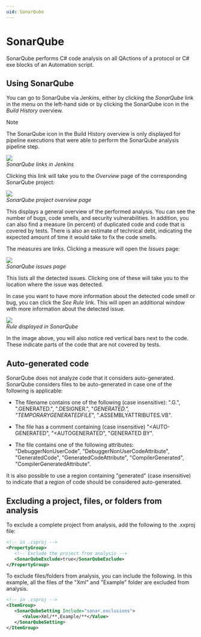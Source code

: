 ```yaml
---
uid: SonarQube
---
```


# SonarQube

SonarQube performs C# code analysis on all QActions of a protocol or C# exe blocks of an Automation script.

## Using SonarQube

You can go to SonarQube via Jenkins, either by clicking the *SonarQube* link in the menu on the left-hand side or by clicking the SonarQube icon in the *Build History* overview.

> [!NOTE]
> The SonarQube icon in the Build History overview is only displayed for pipeline executions that were able to perform the SonarQube analysis pipeline step.

![](~/develop/images/JenkinsSonarQube.png)<br>
*SonarQube links in Jenkins*

Clicking this link will take you to the *Overview* page of the corresponding SonarQube project:

![](~/develop/images/SonarQubeProjectOverview.png)<br>
*SonarQube project overview page*

This displays a general overview of the performed analysis. You can see the number of bugs, code smells, and security vulnerabilities. In addition, you can also find a measure (in percent) of duplicated code and code that is covered by tests. There is also an estimate of technical debt, indicating the expected amount of time it would take to fix the code smells.

The measures are links. Clicking a measure will open the *Issues* page:

![](~/develop/images/SonarQubeIssues.png)<br>
*SonarQube issues page*

This lists all the detected issues. Clicking one of these will take you to the location where the issue was detected.

In case you want to have more information about the detected code smell or bug, you can click the *See Rule* link. This will open an additional window with more information about the detected issue.

![](~/develop/images/SonarQubeRule.png)<br>
*Rule displayed in SonarQube*

In the image above, you will also notice red vertical bars next to the code. These indicate parts of the code that are not covered by tests.

## Auto-generated code

SonarQube does not analyze code that it considers auto-generated. SonarQube considers files to be auto-generated in case one of the following is applicable:

- The filename contains one of the following (case insensitive): ".G.", ".GENERATED.", ".DESIGNER.", "_GENERATED.", "TEMPORARYGENERATEDFILE_", ".ASSEMBLYATTRIBUTES.VB".

- The file has a comment containing (case insensitive) "\<AUTO-GENERATED", "\<AUTOGENERATED", "GENERATED BY".

- The file contains one of the following attributes: "DebuggerNonUserCode", "DebuggerNonUserCodeAttribute", "GeneratedCode", "GeneratedCodeAttribute", "CompilerGenerated", "CompilerGeneratedAttribute".

It is also possible to use a region containing "generated" (case insensitive) to indicate that a region of code should be considered auto-generated.

## Excluding a project, files, or folders from analysis

To exclude a complete project from analysis, add the following to the .xxproj file:

```xml
<!-- in .csproj -->
<PropertyGroup>
   <!-- Exclude the project from analysis -->
   <SonarQubeExclude>true</SonarQubeExclude>
</PropertyGroup>
```

To exclude files/folders from analysis, you can include the following. In this example, all the files of the "Xml" and "Example" folder are excluded from analysis.

```xml
<!-- in .csproj -->
<ItemGroup>
   <SonarQubeSetting Include="sonar.exclusions">
      <Value>Xml/**,Example/**</Value>
   </SonarQubeSetting>
</ItemGroup>
```
